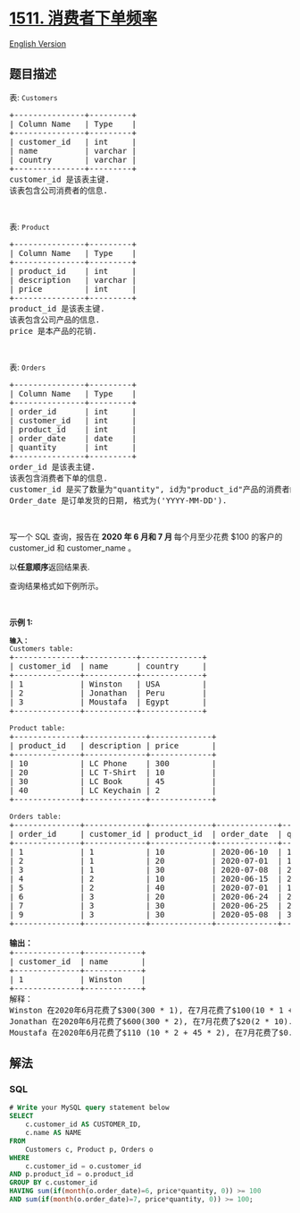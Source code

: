 # [1511. 消费者下单频率](https://leetcode.cn/problems/customer-order-frequency)

[English Version](/solution/1500-1599/1511.Customer%20Order%20Frequency/README_EN.md)

## 题目描述

<!-- 这里写题目描述 -->

<p>表: <code>Customers</code></p>

<pre>
+---------------+---------+
| Column Name   | Type    |
+---------------+---------+
| customer_id   | int     |
| name          | varchar |
| country       | varchar |
+---------------+---------+
customer_id 是该表主键.
该表包含公司消费者的信息.
</pre>

<p>&nbsp;</p>

<p>表: <code>Product</code></p>

<pre>
+---------------+---------+
| Column Name   | Type    |
+---------------+---------+
| product_id    | int     |
| description   | varchar |
| price         | int     |
+---------------+---------+
product_id 是该表主键.
该表包含公司产品的信息.
price 是本产品的花销.</pre>

<p>&nbsp;</p>

<p>表: <code>Orders</code></p>

<pre>
+---------------+---------+
| Column Name   | Type    |
+---------------+---------+
| order_id      | int     |
| customer_id   | int     |
| product_id    | int     |
| order_date    | date    |
| quantity      | int     |
+---------------+---------+
order_id 是该表主键.
该表包含消费者下单的信息.
customer_id 是买了数量为"quantity", id为"product_id"产品的消费者的 id.
Order_date 是订单发货的日期, 格式为('YYYY-MM-DD').</pre>

<p>&nbsp;</p>

<p>写一个 SQL 查询，报告在&nbsp;<strong>2020 年 6 月和 7 月&nbsp;</strong>每个月至少花费 $100 的客户的 customer_id 和 customer_name 。</p>

<p>以<strong>任意顺序</strong>返回结果表.</p>

<p>查询结果格式如下例所示。</p>

<p>&nbsp;</p>

<p><strong>示例 1:</strong></p>

<pre>
<code><strong>输入：</strong>
Customers table:</code>
+--------------+-----------+-------------+
| customer_id  | name &nbsp;    | country &nbsp; &nbsp; |
+--------------+-----------+-------------+
| 1    &nbsp;       | Winston  &nbsp;| USA        &nbsp;|
| 2          &nbsp; | Jonathan  | Peru       &nbsp;|
| 3          &nbsp; | Moustafa &nbsp;| Egypt      &nbsp;|
+--------------+-----------+-------------+

<code>Product table:</code>
+--------------+-------------+-------------+
| product_id   | description | price   &nbsp; &nbsp; |
+--------------+-------------+-------------+
| 10   &nbsp;       | LC Phone &nbsp;  | 300        &nbsp;|
| 20         &nbsp; | LC T-Shirt  | 10         &nbsp;|
| 30         &nbsp; | LC Book    &nbsp;| 45         &nbsp;|
| 40           | LC Keychain&nbsp;| 2         &nbsp; |
+--------------+-------------+-------------+

<code>Orders table:</code>
+--------------+-------------+-------------+-------------+-----------+
| order_id     | customer_id | product_id  | order_date  | quantity  |
+--------------+-------------+-------------+-------------+-----------+
| 1    &nbsp;       | 1        &nbsp;  | 10         &nbsp;| 2020-06-10  | 1         |
| 2          &nbsp; | 1           | 20         &nbsp;| 2020-07-01  | 1         |
| 3          &nbsp; | 1           | 30         &nbsp;| 2020-07-08  | 2         |
| 4    &nbsp;       | 2        &nbsp;  | 10         &nbsp;| 2020-06-15  | 2         |
| 5          &nbsp; | 2           | 40         &nbsp;| 2020-07-01  | 10        |
| 6          &nbsp; | 3           | 20         &nbsp;| 2020-06-24  | 2         |
| 7    &nbsp;       | 3        &nbsp;  | 30         &nbsp;| 2020-06-25  | 2         |
| 9          &nbsp; | 3           | 30         &nbsp;| 2020-05-08  | 3         |
+--------------+-------------+-------------+-------------+-----------+

<strong>输出：</strong>
+--------------+------------+
| customer_id  | name       |  
+--------------+------------+
| 1            | Winston    |
+--------------+------------+ 
解释：
Winston 在2020年6月花费了$300(300 * 1), 在7月花费了$100(10 * 1 + 45 * 2).
Jonathan 在2020年6月花费了$600(300 * 2), 在7月花费了$20(2 * 10).
Moustafa 在2020年6月花费了$110 (10 * 2 + 45 * 2), 在7月花费了$0.</pre>


## 解法

<!-- 这里可写通用的实现逻辑 -->

<!-- tabs:start -->

### **SQL**

```sql
# Write your MySQL query statement below
SELECT
    c.customer_id AS CUSTOMER_ID,
    c.name AS NAME
FROM
    Customers c, Product p, Orders o
WHERE
    c.customer_id = o.customer_id
AND p.product_id = o.product_id
GROUP BY c.customer_id
HAVING sum(if(month(o.order_date)=6, price*quantity, 0)) >= 100
AND sum(if(month(o.order_date)=7, price*quantity, 0)) >= 100;
```

<!-- tabs:end -->
